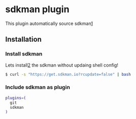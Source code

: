 # sdkman plugin

This plugin automatically source sdkman[1]

## Installation

### Install sdkman

Lets install[2] the sdkman without updaing shell config!

```bash
$ curl -s "https://get.sdkman.io?rcupdate=false" | bash
```

### Include sdkman as plugin

```bash
plugins=(
  git
  sdkman
)
```

[1]: https://sdkman.io/
[2]: https://sdkman.io/install
